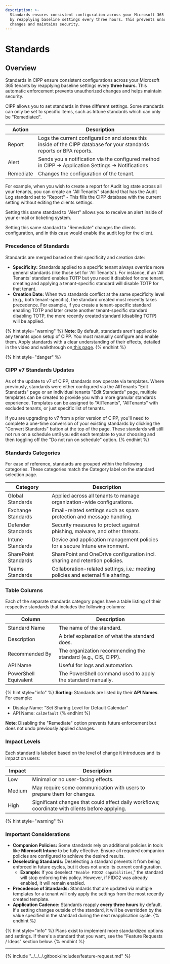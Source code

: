 ```yaml
---
description: >-
  Standards ensures consistent configuration across your Microsoft 365 tenants
  by reapplying baseline settings every three hours. This prevents unauthorized
  changes and maintains security.
---
```


# Standards

## **Overview**

Standards in CIPP ensure consistent configurations across your Microsoft 365 tenants by reapplying baseline settings every **three hours**. This automatic enforcement prevents unauthorized changes and helps maintain security.

CIPP allows you to set standards in three different settings. Some standards can only be set to specific items, such as Intune standards which can only be "Remediated".

| Action    | Description                                                                                                           |
| --------- | --------------------------------------------------------------------------------------------------------------------- |
| Report    | Logs the current configuration and stores this inside of the CIPP database for your standards reports or BPA reports. |
| Alert     | Sends you a notification via the configured method in CIPP -> Application Settings -> Notifications                   |
| Remediate | Changes the configuration of the tenant.                                                                              |

For example, when you wish to create a report for Audit log state across all your tenants, you can create an "All Tenants" standard that has the Audit Log standard set to "Report" - This fills the CIPP database with the current setting without editing the clients settings.

Setting this same standard to "Alert" allows you to receive an alert inside of your e-mail or ticketing system.

Setting this same standard to "Remediate" changes the clients configuration, and in this case would enable the audit log for the client.

### **Precedence of Standards**

Standards are merged based on their specificity and creation date:

* **Specificity:** Standards applied to a specific tenant always override more general standards (like those set for 'All Tenants'). For instance, if an 'All Tenants' standard enables TOTP but you need it disabled for one tenant, creating and applying a tenant-specific standard will disable TOTP for that tenant.
* **Creation Date:** When two standards conflict at the same specificity level (e.g., both tenant-specific), the standard created most recently takes precedence. For example, if you create a tenant-specific standard enabling TOTP and later create another tenant-specific standard disabling TOTP, the more recently created standard (disabling TOTP) will be applied.

{% hint style="warning" %}
**Note**: By default, standards aren't applied to any tenants upon setup of CIPP. You must manually configure and enable them. Apply standards with a clear understanding of their effects, detailed in the video and walkthrough on[ this page](../../../setup/implementation-guide/).
{% endhint %}

{% hint style="danger" %}
### CIPP v7 Standards Updates

As of the update to v7 of CIPP, standards now operate via templates. Where previously, standards were either configured via the AllTenants "Edit Standards" page or an individual tenants "Edit Standards" page, multiple templates can be created to provide you with a more granular standards experience. Templates can be assigned to "AllTenants", "AllTenants" with excluded tenants, or just specific list of tenants.

If you are upgrading to v7 from a prior version of CIPP, you'll need to complete a one-time conversion of your existing standards by clicking the "Convert Standards" button at the top of the page. These standards will still not run on a schedule until you edit each template to your choosing and then toggling off the "Do not run on schedule" option.
{% endhint %}

### **Standards Categories**

For ease of reference, standards are grouped within the following categories. These categories match the Category label on the standard selection page.

| Category             | Description                                                                       |
| -------------------- | --------------------------------------------------------------------------------- |
| Global Standards     | Applied across all tenants to manage organization-wide configurations.            |
| Exchange Standards   | Email-related settings such as spam protection and message handling.              |
| Defender Standards   | Security measures to protect against phishing, malware, and other threats.        |
| Intune Standards     | Device and application management policies for a secure Intune environment.       |
| SharePoint Standards | SharePoint and OneDrive configuration incl. sharing and retention policies.       |
| Teams Standards      | Collaboration-related settings, i.e.: meeting policies and external file sharing. |

### **Table Columns**

Each of the separate standards category pages have a table listing of their respective standards that includes the following columns:

| Column                | Description                                                   |
| --------------------- | ------------------------------------------------------------- |
| Standard Name         | The name of the standard.                                     |
| Description           | A brief explanation of what the standard does.                |
| Recommended By        | The organization recommending the standard (e.g., CIS, CIPP). |
| API Name              | Useful for logs and automation.                               |
| PowerShell Equivalent | The PowerShell command used to apply the standard manually.   |

{% hint style="info" %}
**Sorting:** Standards are listed by their **API Names**. For example:

* Display Name: "Set Sharing Level for Default Calendar"
* API Name: `calDefault`
{% endhint %}

**Note**: Disabling the "Remediate" option prevents future enforcement but does not undo previously applied changes.

### **Impact Levels**

Each standard is labeled based on the level of change it introduces and its impact on users:

| Impact | Description                                                                                     |
| ------ | ----------------------------------------------------------------------------------------------- |
| Low    | Minimal or no user-facing effects.                                                              |
| Medium | May require some communication with users to prepare them for changes.                          |
| High   | Significant changes that could affect daily workflows; coordinate with clients before applying. |

{% hint style="warning" %}
### Important Considerations

* **Companion Policies:** Some standards rely on additional policies in tools like **Microsoft Intune** to be fully effective. Ensure all required companion policies are configured to achieve the desired results.
* **Deselecting Standards:** Deselecting a standard prevents it from being enforced in future cycles, but it does not undo its current configuration.
  * **Example:** If you deselect `"Enable FIDO2 capabilities`," the standard will stop enforcing this policy. However, if FIDO2 was already enabled, it will remain enabled.
* **Precedence of Standards:** Standards that are updated via multiple templates for a tenant will only apply the settings from the most recently created template.
* **Application Cadence:** Standards reapply **every three hours** by default. If a setting changes outside of the standard, it will be overridden by the value specified in the standard during the next reapplication cycle.
{% endhint %}

{% hint style="info" %}
Plans exist to implement more standardized options and settings. If there's a standard that you want, see the "Feature Requests / Ideas" section below.
{% endhint %}

***

{% include "../../../.gitbook/includes/feature-request.md" %}
